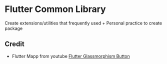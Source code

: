 # Flutter Common Library

Create extensions/utilities that frequently used + Personal practice to create package

## Credit

- Flutter Mapp from youtube [Flutter Glassmorphism Button](https://www.youtube.com/watch?v=ZVW2NR52KLc)
